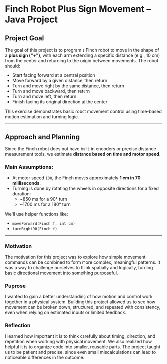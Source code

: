 # Finch Robot Plus Sign Movement – Java Project

## Project Goal

The goal of this project is to program a Finch robot to move in the shape of a **plus sign ("+")**, with each arm extending a specific distance (e.g., 10 cm) from the center and returning to the origin between movements. The robot should:

- Start facing forward at a central position
- Move forward by a given distance, then return
- Turn and move right by the same distance, then return
- Turn and move backward, then return
- Turn and move left, then return
- Finish facing its original direction at the center

This exercise demonstrates basic robot movement control using time-based motion estimation and turning logic.

---

## Approach and Planning

Since the Finch robot does not have built-in encoders or precise distance measurement tools, we estimate **distance based on time and motor speed**.

### Main Assumptions:

- At motor speed `100`, the Finch moves approximately **1 cm in 70 milliseconds**.
- Turning is done by rotating the wheels in opposite directions for a fixed duration:
  - ~850 ms for a 90° turn
  - ~1700 ms for a 180° turn

We'll use helper functions like:

- `moveForward(Finch f, int cm)`
- `turnRight90(Finch f)`

---

### Motivation
The motivation for this project was to explore how simple movement commands can be combined to form more complex, meaningful patterns. It was a way to challenge ourselves to think spatially and logically, turning basic directional movement into something purposeful.

### Puprose
I wanted to gain a better understanding of how motion and control work together in a physical system. Building this project allowed us to see how movement can be broken down, structured, and repeated with consistency, even when relying on estimated inputs or limited feedback.

### Reflection
I learned how important it is to think carefully about timing, direction, and repetition when working with physical movement. We also realized how helpful it is to organize code into smaller, reusable parts. The project taught us to be patient and precise, since even small miscalculations can lead to noticeable differences in the outcome.

